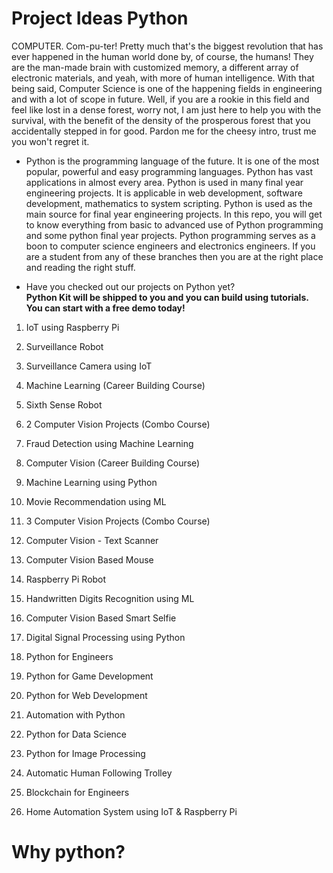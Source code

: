 # Project Ideas Python
COMPUTER. Com-pu-ter! Pretty much that's the biggest revolution that has ever happened in the human world done by, of course, the humans! They are the man-made brain with customized memory, a different array of electronic materials, and yeah, with more of human intelligence. With that being said, Computer Science is one of the happening fields in engineering and with a lot of scope in future. Well, if you are a rookie in this field and feel like lost in a dense forest, worry not, I am just here to help you with the survival, with the benefit of the density of the prosperous forest that you accidentally stepped in for good. Pardon me for the cheesy intro, trust me you won't regret it.

- Python is the programming language of the future. It is one of the most popular, powerful and easy programming languages. Python has vast applications in almost every area. Python is used in many final year engineering projects. It is applicable in web development, software development, mathematics to system scripting. Python is used as the main source for final year engineering projects. In this repo, you will get to know everything from basic to advanced use of Python programming and some python final year projects. Python programming serves as a boon to computer science engineers and electronics engineers. If you are a student from any of these branches then you are at the right place and reading the right stuff.

- Have you checked out our projects on Python yet? <br />
<b>Python Kit will be shipped to you and you can build using tutorials. You can start with a free demo today!</b>

1. IoT using Raspberry Pi

2. Surveillance Robot

3. Surveillance Camera using IoT

4. Machine Learning (Career Building Course)

5. Sixth Sense Robot

6. 2 Computer Vision Projects (Combo Course)

7. Fraud Detection using Machine Learning

8. Computer Vision (Career Building Course)

9. Machine Learning using Python

10. Movie Recommendation using ML

11. 3 Computer Vision Projects (Combo Course)

12. Computer Vision - Text Scanner

13. Computer Vision Based Mouse

14. Raspberry Pi Robot

15. Handwritten Digits Recognition using ML

16. Computer Vision Based Smart Selfie

17. Digital Signal Processing using Python

18. Python for Engineers

19. Python for Game Development

20. Python for Web Development

21. Automation with Python

22. Python for Data Science

23. Python for Image Processing

24. Automatic Human Following Trolley

25. Blockchain for Engineers

26. Home Automation System using IoT & Raspberry Pi


# Why python?
